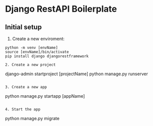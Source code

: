 # Django RestAPI Boilerplate

## Initial setup
1. Create a new enviroment:
```
python -m venv [envName]
source [envName]/bin/activate
pip install django djangorestframework

2. Create a new project
```
django-admin startproject [projectName]
python manage.py runserver
```

3. Create a new app
```
python manage.py startapp [appName]
```

4. Start the app
```
python manage.py migrate
```

